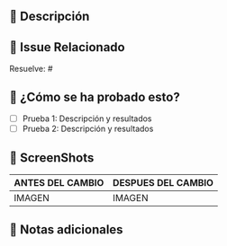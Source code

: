 ## 📝 Descripción

<!-- Agrega una descripción breve del cambio realizado -->

## 📎 Issue Relacionado

<!-- Por favor agrega el issue correspondiente utilizando el formato #<número del issue>`-->

Resuelve: #<numero del issue>

## 🧪 ¿Cómo se ha probado esto?

<!-- roporciona una descripción de las pruebas que se han realizado para verificar los cambios (opcional) -->

-   [ ] Prueba 1: Descripción y resultados
-   [ ] Prueba 2: Descripción y resultados

## 📝 ScreenShots

<!-- En caso de ser aplicables -->

| ANTES DEL CAMBIO | DESPUES DEL CAMBIO |
| ---------------- | ------------------ |
| IMAGEN           | IMAGEN             |

<!-- agrega las imagenes que consideres -->

## 📝 Notas adicionales

<!-- Agrega cualquier informacion que consideres relevante -->
